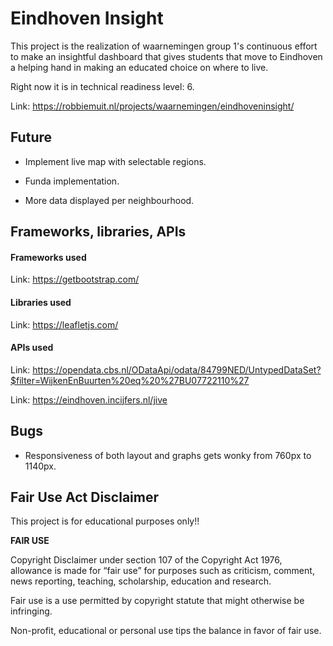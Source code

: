 
# Eindhoven Insight

This project is the realization of waarnemingen group 1's continuous effort to make an insightful dashboard that gives students that move to Eindhoven a helping hand in making an educated choice on where to live. 

Right now it is in technical readiness level: 6.

Link: https://robbiemuit.nl/projects/waarnemingen/eindhoveninsight/



## Future

- Implement live map with selectable regions.

- Funda implementation.

- More data displayed per neighbourhood.

## Frameworks, libraries, APIs

#### Frameworks used
Link: https://getbootstrap.com/

#### Libraries used
Link: https://leafletjs.com/

#### APIs used
Link: https://opendata.cbs.nl/ODataApi/odata/84799NED/UntypedDataSet?$filter=WijkenEnBuurten%20eq%20%27BU07722110%27

Link: https://eindhoven.incijfers.nl/jive

## Bugs

- Responsiveness of both layout and graphs gets wonky from 760px to 1140px. 
## Fair Use Act Disclaimer

This project is for educational purposes only!!

**FAIR USE**

Copyright Disclaimer under section 107 of the Copyright Act 1976, allowance is made for “fair use” for purposes such as criticism, comment, news reporting, teaching, scholarship, education and research.

Fair use is a use permitted by copyright statute that might otherwise be infringing. 

Non-profit, educational or personal use tips the balance in favor of fair use. 